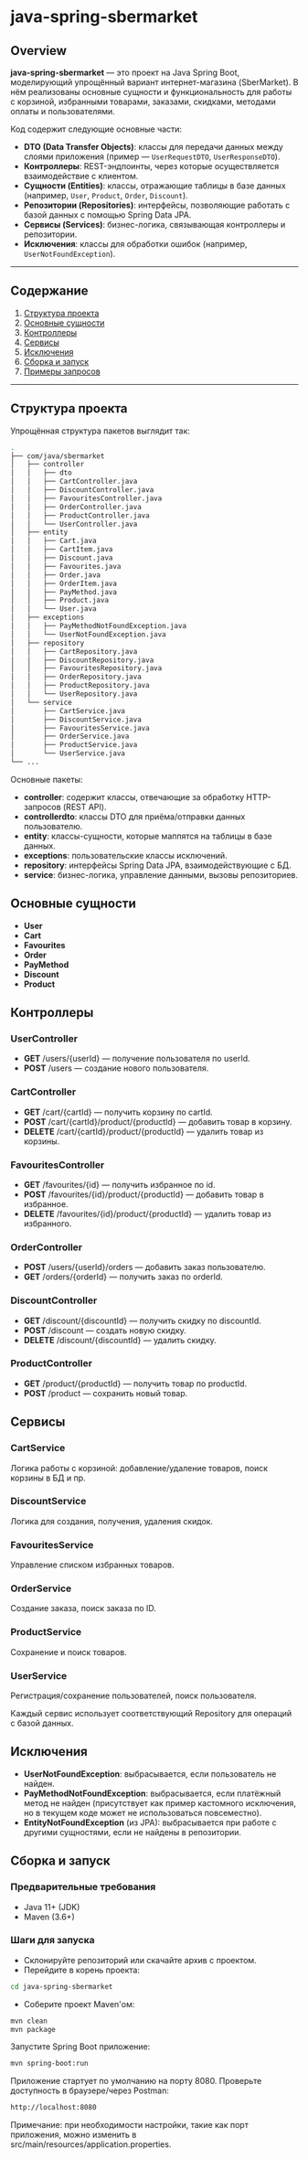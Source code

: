 # java-spring-sbermarket

## Overview

**java-spring-sbermarket** — это проект на Java Spring Boot, моделирующий упрощённый вариант интернет-магазина (SberMarket). В нём реализованы основные сущности и функциональность для работы с корзиной, избранными товарами, заказами, скидками, методами оплаты и пользователями.

Код содержит следующие основные части:

- **DTO (Data Transfer Objects)**: классы для передачи данных между слоями приложения (пример — `UserRequestDTO`, `UserResponseDTO`).
- **Контроллеры**: REST-эндпоинты, через которые осуществляется взаимодействие с клиентом.
- **Сущности (Entities)**: классы, отражающие таблицы в базе данных (например, `User`, `Product`, `Order`, `Discount`).
- **Репозитории (Repositories)**: интерфейсы, позволяющие работать с базой данных с помощью Spring Data JPA.
- **Сервисы (Services)**: бизнес-логика, связывающая контроллеры и репозитории.
- **Исключения**: классы для обработки ошибок (например, `UserNotFoundException`).

---

## Содержание

1. [Структура проекта](#структура-проекта)
2. [Основные сущности](#основные-сущности)
3. [Контроллеры](#контроллеры)
4. [Сервисы](#сервисы)
5. [Исключения](#исключения)
6. [Сборка и запуск](#сборка-и-запуск)
7. [Примеры запросов](#примеры-запросов)

---

## Структура проекта

Упрощённая структура пакетов выглядит так:

```bash
.
├── com/java/sbermarket
│   ├── controller
│   │   ├── dto
│   │   ├── CartController.java
│   │   ├── DiscountController.java
│   │   ├── FavouritesController.java
│   │   ├── OrderController.java
│   │   ├── ProductController.java
│   │   └── UserController.java
│   ├── entity
│   │   ├── Cart.java
│   │   ├── CartItem.java
│   │   ├── Discount.java
│   │   ├── Favourites.java
│   │   ├── Order.java
│   │   ├── OrderItem.java
│   │   ├── PayMethod.java
│   │   ├── Product.java
│   │   └── User.java
│   ├── exceptions
│   │   ├── PayMethodNotFoundException.java
│   │   └── UserNotFoundException.java
│   ├── repository
│   │   ├── CartRepository.java
│   │   ├── DiscountRepository.java
│   │   ├── FavouritesRepository.java
│   │   ├── OrderRepository.java
│   │   ├── ProductRepository.java
│   │   └── UserRepository.java
│   └── service
│       ├── CartService.java
│       ├── DiscountService.java
│       ├── FavouritesService.java
│       ├── OrderService.java
│       ├── ProductService.java
│       └── UserService.java
└── ...
```

Основные пакеты:
- **controller**: содержит классы, отвечающие за обработку HTTP-запросов (REST API).
- **controllerdto**: классы DTO для приёма/отправки данных пользователю.
- **entity**: классы-сущности, которые маппятся на таблицы в базе данных.
- **exceptions**: пользовательские классы исключений.
- **repository**: интерфейсы Spring Data JPA, взаимодействующие с БД.
- **service**: бизнес-логика, управление данными, вызовы репозиториев.

## Основные сущности

- **User**
- **Cart**
- **Favourites**
- **Order**
- **PayMethod**
- **Discount**
- **Product**

## Контроллеры

### UserController
- **GET** /users/{userId} — получение пользователя по userId.
- **POST** /users — создание нового пользователя.

### CartController
- **GET** /cart/{cartId} — получить корзину по cartId.
- **POST** /cart/{cartId}/product/{productId} — добавить товар в корзину.
- **DELETE** /cart/{cartId}/product/{productId} — удалить товар из корзины.

### FavouritesController
- **GET** /favourites/{id} — получить избранное по id.
- **POST** /favourites/{id}/product/{productId} — добавить товар в избранное.
- **DELETE** /favourites/{id}/product/{productId} — удалить товар из избранного.

### OrderController
- **POST** /users/{userId}/orders — добавить заказ пользователю.
- **GET** /orders/{orderId} — получить заказ по orderId.

### DiscountController
- **GET** /discount/{discountId} — получить скидку по discountId.
- **POST** /discount — создать новую скидку.
- **DELETE** /discount/{discountId} — удалить скидку.

### ProductController
- **GET** /product/{productId} — получить товар по productId.
- **POST** /product — сохранить новый товар.

## Сервисы
### CartService
Логика работы с корзиной: добавление/удаление товаров, поиск корзины в БД и пр.

### DiscountService
Логика для создания, получения, удаления скидок.

### FavouritesService
Управление списком избранных товаров.

### OrderService
Создание заказа, поиск заказа по ID.

### ProductService
Сохранение и поиск товаров.

### UserService
Регистрация/сохранение пользователей, поиск пользователя.

Каждый сервис использует соответствующий Repository для операций с базой данных.

## Исключения
- **UserNotFoundException**: выбрасывается, если пользователь не найден.
- **PayMethodNotFoundException**: выбрасывается, если платёжный метод не найден (присутствует как пример кастомного исключения, но в текущем коде может не использоваться повсеместно).
- **EntityNotFoundException** (из JPA): выбрасывается при работе с другими сущностями, если не найдены в репозитории.

## Сборка и запуск
### Предварительные требования
- Java 11+ (JDK)
- Maven (3.6+)

### Шаги для запуска
- Склонируйте репозиторий или скачайте архив с проектом.
- Перейдите в корень проекта:
```bash
cd java-spring-sbermarket
```
- Соберите проект Maven'ом:
```bash
mvn clean
mvn package
```
Запустите Spring Boot приложение:
```bash
mvn spring-boot:run
```
Приложение стартует по умолчанию на порту 8080. Проверьте доступность в браузере/через Postman:
```bash
http://localhost:8080
```
Примечание: при необходимости настройки, такие как порт приложения, можно изменить в src/main/resources/application.properties.
